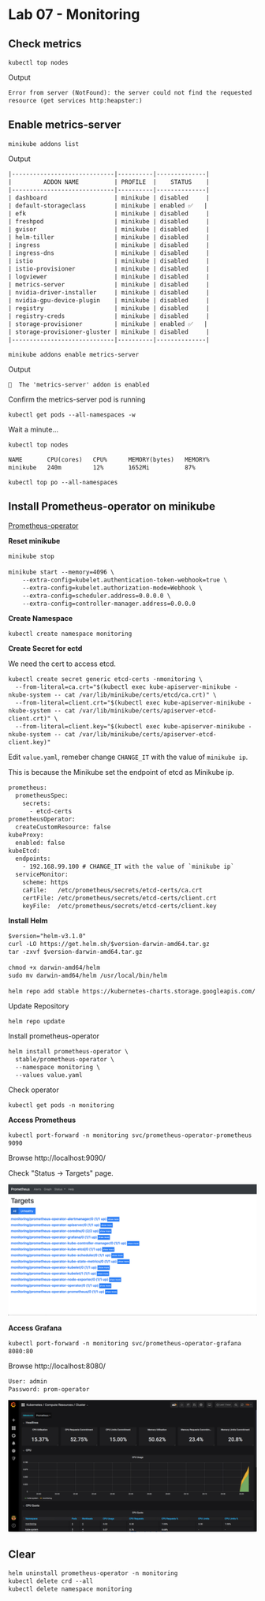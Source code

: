 # Lab 07 - Monitoring

## Check metrics

```
kubectl top nodes
```

Output

```
Error from server (NotFound): the server could not find the requested resource (get services http:heapster:)
```

## Enable metrics-server

```
minikube addons list
```

Output

```
|-----------------------------|----------|--------------|
|         ADDON NAME          | PROFILE  |    STATUS    |
|-----------------------------|----------|--------------|
| dashboard                   | minikube | disabled     |
| default-storageclass        | minikube | enabled ✅   |
| efk                         | minikube | disabled     |
| freshpod                    | minikube | disabled     |
| gvisor                      | minikube | disabled     |
| helm-tiller                 | minikube | disabled     |
| ingress                     | minikube | disabled     |
| ingress-dns                 | minikube | disabled     |
| istio                       | minikube | disabled     |
| istio-provisioner           | minikube | disabled     |
| logviewer                   | minikube | disabled     |
| metrics-server              | minikube | disabled     |
| nvidia-driver-installer     | minikube | disabled     |
| nvidia-gpu-device-plugin    | minikube | disabled     |
| registry                    | minikube | disabled     |
| registry-creds              | minikube | disabled     |
| storage-provisioner         | minikube | enabled ✅   |
| storage-provisioner-gluster | minikube | disabled     |
|-----------------------------|----------|--------------|
```

```
minikube addons enable metrics-server
```

Output

```
🌟  The 'metrics-server' addon is enabled
```

Confirm the metrics-server pod is running

```
kubectl get pods --all-namespaces -w
```

Wait a minute...

```
kubectl top nodes
```

```
NAME       CPU(cores)   CPU%      MEMORY(bytes)   MEMORY%
minikube   240m         12%       1652Mi          87%
```

```
kubectl top po --all-namespaces
```

## Install Prometheus-operator on minikube

[Prometheus-operator](https://github.com/helm/charts/tree/master/stable/prometheus-operator)

__Reset minikube__

```
minikube stop

minikube start --memory=4096 \
    --extra-config=kubelet.authentication-token-webhook=true \
    --extra-config=kubelet.authorization-mode=Webhook \
    --extra-config=scheduler.address=0.0.0.0 \
    --extra-config=controller-manager.address=0.0.0.0
```

__Create Namespace__

```
kubectl create namespace monitoring
```

__Create Secret for ectd__

We need the cert to access etcd.

```
kubectl create secret generic etcd-certs -nmonitoring \
  --from-literal=ca.crt="$(kubectl exec kube-apiserver-minikube -nkube-system -- cat /var/lib/minikube/certs/etcd/ca.crt)" \
  --from-literal=client.crt="$(kubectl exec kube-apiserver-minikube -nkube-system -- cat /var/lib/minikube/certs/apiserver-etcd-client.crt)" \
  --from-literal=client.key="$(kubectl exec kube-apiserver-minikube -nkube-system -- cat /var/lib/minikube/certs/apiserver-etcd-client.key)"
```

Edit `value.yaml`, remeber change `CHANGE_IT` with the value of `minikube ip`.

This is because the Minikube set the endpoint of etcd as Minikube ip.

```
prometheus:
  prometheusSpec:
    secrets:
      - etcd-certs
prometheusOperator:
  createCustomResource: false
kubeProxy:
  enabled: false
kubeEtcd:
  endpoints:
    - 192.168.99.100 # CHANGE_IT with the value of `minikube ip`
  serviceMonitor:
    scheme: https
    caFile:   /etc/prometheus/secrets/etcd-certs/ca.crt
    certFile: /etc/prometheus/secrets/etcd-certs/client.crt
    keyFile:  /etc/prometheus/secrets/etcd-certs/client.key
```

__Install Helm__

```
$version="helm-v3.1.0"
curl -LO https://get.helm.sh/$version-darwin-amd64.tar.gz
tar -zxvf $version-darwin-amd64.tar.gz

chmod +x darwin-amd64/helm
sudo mv darwin-amd64/helm /usr/local/bin/helm

helm repo add stable https://kubernetes-charts.storage.googleapis.com/
```

Update Repository

```
helm repo update
```

Install prometheus-operator

```
helm install prometheus-operator \
  stable/prometheus-operator \
  --namespace monitoring \
  --values value.yaml
```

Check operator

```
kubectl get pods -n monitoring
```

__Access Prometheus__

```
kubectl port-forward -n monitoring svc/prometheus-operator-prometheus 9090
```

Browse http://localhost:9090/

Check "Status -> Targets" page.

![](img/lab-07-prometheus-target-status.png)

__Access Grafana__

```
kubectl port-forward -n monitoring svc/prometheus-operator-grafana 8080:80
```

Browse http://localhost:8080/

```
User: admin
Password: prom-operator
```

![](/img/lab-07-kubernetes-cluster-status.png)

## Clear

```
helm uninstall prometheus-operator -n monitoring
kubectl delete crd --all
kubectl delete namespace monitoring
```

